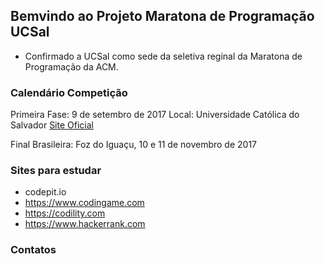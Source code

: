 ## Bemvindo ao Projeto Maratona de Programação UCSal

- Confirmado a UCSal como sede da seletiva reginal da Maratona de Programação da ACM.



### Calendário Competição

Primeira Fase: 9 de setembro de 2017
Local: Universidade Católica do Salvador
[Site Oficial](http://www.sbc.org.br/maratona)   

Final Brasileira: Foz do Iguaçu, 10 e 11 de novembro de 2017

### Sites para estudar

- codepit.io
- https://www.codingame.com
- https://codility.com
- https://www.hackerrank.com

### Contatos
